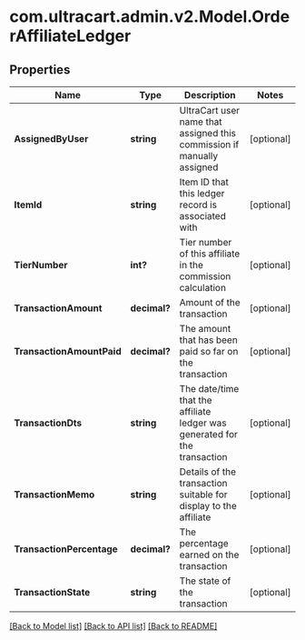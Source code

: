 # com.ultracart.admin.v2.Model.OrderAffiliateLedger
## Properties

Name | Type | Description | Notes
------------ | ------------- | ------------- | -------------
**AssignedByUser** | **string** | UltraCart user name that assigned this commission if manually assigned | [optional] 
**ItemId** | **string** | Item ID that this ledger record is associated with | [optional] 
**TierNumber** | **int?** | Tier number of this affiliate in the commission calculation | [optional] 
**TransactionAmount** | **decimal?** | Amount of the transaction | [optional] 
**TransactionAmountPaid** | **decimal?** | The amount that has been paid so far on the transaction | [optional] 
**TransactionDts** | **string** | The date/time that the affiliate ledger was generated for the transaction | [optional] 
**TransactionMemo** | **string** | Details of the transaction suitable for display to the affiliate | [optional] 
**TransactionPercentage** | **decimal?** | The percentage earned on the transaction | [optional] 
**TransactionState** | **string** | The state of the transaction | [optional] 


[[Back to Model list]](../README.md#documentation-for-models) [[Back to API list]](../README.md#documentation-for-api-endpoints) [[Back to README]](../README.md)

